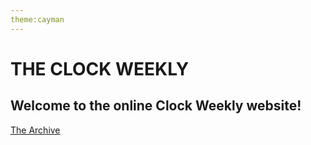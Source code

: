 ```yaml
---
theme:cayman
---
```

<html>
  <h1>THE CLOCK WEEKLY</h1>
  <h2>Welcome to the online Clock Weekly website!</h2>
  <a href="http://tclockw.github.io/archive.html">The Archive</a>
  <a href="http://www.google.com">
</html>
